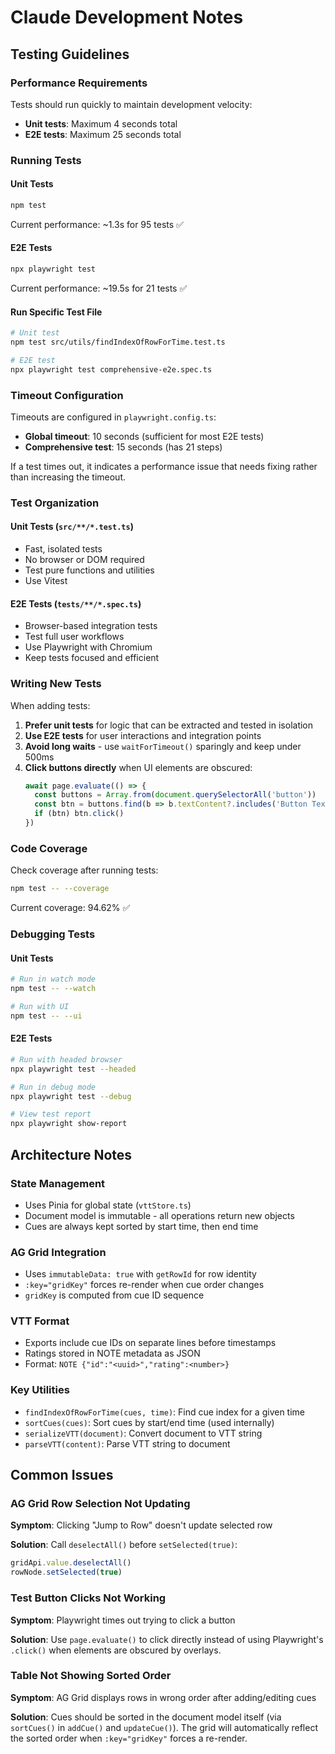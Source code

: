 # Claude Development Notes

## Testing Guidelines

### Performance Requirements

Tests should run quickly to maintain development velocity:

- **Unit tests**: Maximum 4 seconds total
- **E2E tests**: Maximum 25 seconds total

### Running Tests

#### Unit Tests
```bash
npm test
```

Current performance: ~1.3s for 95 tests ✅

#### E2E Tests
```bash
npx playwright test
```

Current performance: ~19.5s for 21 tests ✅

#### Run Specific Test File
```bash
# Unit test
npm test src/utils/findIndexOfRowForTime.test.ts

# E2E test
npx playwright test comprehensive-e2e.spec.ts
```

### Timeout Configuration

Timeouts are configured in `playwright.config.ts`:

- **Global timeout**: 10 seconds (sufficient for most E2E tests)
- **Comprehensive test**: 15 seconds (has 21 steps)

If a test times out, it indicates a performance issue that needs fixing rather than increasing the timeout.

### Test Organization

#### Unit Tests (`src/**/*.test.ts`)
- Fast, isolated tests
- No browser or DOM required
- Test pure functions and utilities
- Use Vitest

#### E2E Tests (`tests/**/*.spec.ts`)
- Browser-based integration tests
- Test full user workflows
- Use Playwright with Chromium
- Keep tests focused and efficient

### Writing New Tests

When adding tests:

1. **Prefer unit tests** for logic that can be extracted and tested in isolation
2. **Use E2E tests** for user interactions and integration points
3. **Avoid long waits** - use `waitForTimeout()` sparingly and keep under 500ms
4. **Click buttons directly** when UI elements are obscured:
   ```typescript
   await page.evaluate(() => {
     const buttons = Array.from(document.querySelectorAll('button'))
     const btn = buttons.find(b => b.textContent?.includes('Button Text'))
     if (btn) btn.click()
   })
   ```

### Code Coverage

Check coverage after running tests:
```bash
npm test -- --coverage
```

Current coverage: 94.62% ✅

### Debugging Tests

#### Unit Tests
```bash
# Run in watch mode
npm test -- --watch

# Run with UI
npm test -- --ui
```

#### E2E Tests
```bash
# Run with headed browser
npx playwright test --headed

# Run in debug mode
npx playwright test --debug

# View test report
npx playwright show-report
```

## Architecture Notes

### State Management
- Uses Pinia for global state (`vttStore.ts`)
- Document model is immutable - all operations return new objects
- Cues are always kept sorted by start time, then end time

### AG Grid Integration
- Uses `immutableData: true` with `getRowId` for row identity
- `:key="gridKey"` forces re-render when cue order changes
- `gridKey` is computed from cue ID sequence

### VTT Format
- Exports include cue IDs on separate lines before timestamps
- Ratings stored in NOTE metadata as JSON
- Format: `NOTE {"id":"<uuid>","rating":<number>}`

### Key Utilities
- `findIndexOfRowForTime(cues, time)`: Find cue index for a given time
- `sortCues(cues)`: Sort cues by start/end time (used internally)
- `serializeVTT(document)`: Convert document to VTT string
- `parseVTT(content)`: Parse VTT string to document

## Common Issues

### AG Grid Row Selection Not Updating
**Symptom**: Clicking "Jump to Row" doesn't update selected row

**Solution**: Call `deselectAll()` before `setSelected(true)`:
```typescript
gridApi.value.deselectAll()
rowNode.setSelected(true)
```

### Test Button Clicks Not Working
**Symptom**: Playwright times out trying to click a button

**Solution**: Use `page.evaluate()` to click directly instead of using Playwright's `.click()` when elements are obscured by overlays.

### Table Not Showing Sorted Order
**Symptom**: AG Grid displays rows in wrong order after adding/editing cues

**Solution**: Cues should be sorted in the document model itself (via `sortCues()` in `addCue()` and `updateCue()`). The grid will automatically reflect the sorted order when `:key="gridKey"` forces a re-render.
